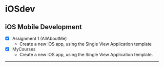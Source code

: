 # iOSdev
## iOS Mobile Development
- [x] Assignment 1 (AllAboutMe)
  - Create a new iOS app, using the Single View Application template
- [x] MyCourses
  - Create a new iOS app, using the Single View Application template.
---
